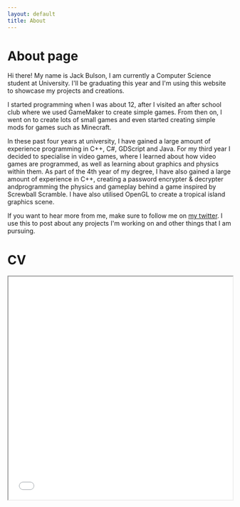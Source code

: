 ```yaml
---
layout: default
title: About
---
```

# About page

Hi there! My name is Jack Bulson, I am currently a Computer Science student at University. I'll be graduating this year and I'm using this website to showcase my projects and creations.

I started programming when I was about 12, after I visited an after school club where we used GameMaker to create simple games. From then on, I went on to create lots of small games and even started creating simple mods for games such as Minecraft. 

In these past four years at university, I have gained a large amount of experience programming in C++, C#, GDScript and Java. For my third year I decided to specialise in video games, where I learned about how video games are programmed, as well as learning about graphics and physics within them. As part of the 4th year of my degree, I have also gained a large amount of
experience in C++, creating a password encrypter & decrypter andprogramming the physics and gameplay behind a game inspired by Screwball Scramble. I have also utilised OpenGL to create a tropical island graphics scene.

If you want to hear more from me, make sure to follow me on [my twitter](https://twitter.com/Bulson_Jack). I use this to post about any projects I'm working on and other things that I am pursuing.

# CV

<iframe src="/assets/files/Jack_Bulson_cv.pdf" width="100%" height="500px">
    </iframe>